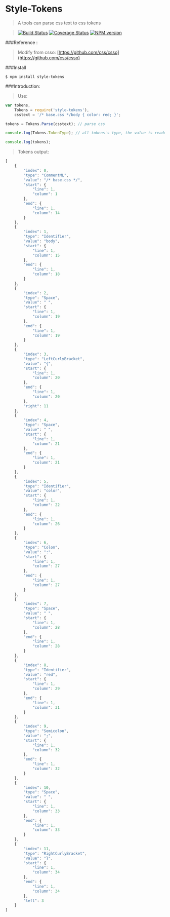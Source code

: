 Style-Tokens
==========

>A tools can parse css text to css tokens

>[![Build Status](https://travis-ci.org/Nuintun/style-tokens.svg?branch=master)](https://travis-ci.org/Nuintun/style-tokens)
>[![Coverage Status](https://coveralls.io/repos/Nuintun/style-tokens/badge.png?branch=master)](https://coveralls.io/r/Nuintun/style-tokens?branch=master)
>[![NPM version](https://badge.fury.io/js/style-tokens.png)](https://www.npmjs.org/package/style-tokens)

###Reference : 
>Modify from csso: [https://github.com/css/csso](https://github.com/css/csso)

###Install
```
$ npm install style-tokens
```

###Introduction:
>Use:

```js
var tokens,
    Tokens = require('style-tokens'),
    csstext = '/* base.css */body { color: red; }';

tokens = Tokens.Parse(csstext); // parse css

console.log(Tokens.TokenType); // all tokens's type, the value is readonly

console.log(tokens);
```

>Tokens output:

```js
[
    {
        "index": 0,
        "type": "CommentML",
        "value": "/* base.css */",
        "start": {
            "line": 1,
            "column": 1
        },
        "end": {
            "line": 1,
            "column": 14
        }
    },
    {
        "index": 1,
        "type": "Identifier",
        "value": "body",
        "start": {
            "line": 1,
            "column": 15
        },
        "end": {
            "line": 1,
            "column": 18
        }
    },
    {
        "index": 2,
        "type": "Space",
        "value": " ",
        "start": {
            "line": 1,
            "column": 19
        },
        "end": {
            "line": 1,
            "column": 19
        }
    },
    {
        "index": 3,
        "type": "LeftCurlyBracket",
        "value": "{",
        "start": {
            "line": 1,
            "column": 20
        },
        "end": {
            "line": 1,
            "column": 20
        },
        "right": 11
    },
    {
        "index": 4,
        "type": "Space",
        "value": " ",
        "start": {
            "line": 1,
            "column": 21
        },
        "end": {
            "line": 1,
            "column": 21
        }
    },
    {
        "index": 5,
        "type": "Identifier",
        "value": "color",
        "start": {
            "line": 1,
            "column": 22
        },
        "end": {
            "line": 1,
            "column": 26
        }
    },
    {
        "index": 6,
        "type": "Colon",
        "value": ":",
        "start": {
            "line": 1,
            "column": 27
        },
        "end": {
            "line": 1,
            "column": 27
        }
    },
    {
        "index": 7,
        "type": "Space",
        "value": " ",
        "start": {
            "line": 1,
            "column": 28
        },
        "end": {
            "line": 1,
            "column": 28
        }
    },
    {
        "index": 8,
        "type": "Identifier",
        "value": "red",
        "start": {
            "line": 1,
            "column": 29
        },
        "end": {
            "line": 1,
            "column": 31
        }
    },
    {
        "index": 9,
        "type": "Semicolon",
        "value": ";",
        "start": {
            "line": 1,
            "column": 32
        },
        "end": {
            "line": 1,
            "column": 32
        }
    },
    {
        "index": 10,
        "type": "Space",
        "value": " ",
        "start": {
            "line": 1,
            "column": 33
        },
        "end": {
            "line": 1,
            "column": 33
        }
    },
    {
        "index": 11,
        "type": "RightCurlyBracket",
        "value": "}",
        "start": {
            "line": 1,
            "column": 34
        },
        "end": {
            "line": 1,
            "column": 34
        },
        "left": 3
    }
]
```

